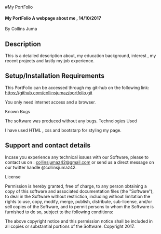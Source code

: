 #My PortFolio
#### My PortFolio A webpage about me , 14/10/2017

 By Collins Juma

## Description

This is a detailed description about, my education background, interest , my recent projects and lastly my job experience.

## Setup/Installation Requirements
 This PortFolio can be accessed through my git-hub on the following link: https://github.com/collinsjumaz/portfolio.git 

You only need internet access and a browser.

 Known Bugs

The software was produced without any bugs.
 Technologies Used

I have used HTML , css and bootstarp for styling my page.
## Support and contact details

Incase you experience any technical issues with our Software, please to contact us on : collinsjumaz42@gmail.com or send us a direct  message on our twitter handle @collinsjumaz42.

 License

Permission is hereby granted, free of charge, to any person obtaining a copy of this software and associated documentation files (the "Software"), to deal in the Software without restriction, including without limitation the rights to use, copy, modify, merge, publish, distribute, sub-license, and/or sell copies of the Software, and to permit persons to whom the Software is furnished to do so, subject to the following conditions:

The above copyright notice and this permission notice shall be included in all copies or substantial portions of the Software.
Copyright 2017.
